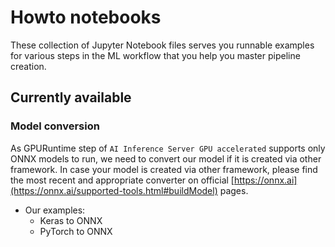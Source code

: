 <!--
SPDX-FileCopyrightText: Copyright (C) 2020 - 2024 Siemens AG

SPDX-License-Identifier: MIT
-->

# Howto notebooks

These collection of Jupyter Notebook files serves you runnable examples for various steps in the ML workflow that you help you master pipeline creation.

## Currently available

### Model conversion  
As GPURuntime step of `AI Inference Server GPU accelerated` supports only ONNX models to run, we need to convert our model if it is created via other framework. In case your model is created via other framework, please find the most recent and appropriate converter on official [https://onnx.ai](https://onnx.ai/supported-tools.html#buildModel) pages.

- Our examples:
  - Keras to ONNX
  - PyTorch to ONNX

